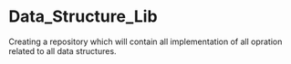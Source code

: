 # Data_Structure_Lib
Creating a repository which will contain all implementation of all opration related to all data structures.
